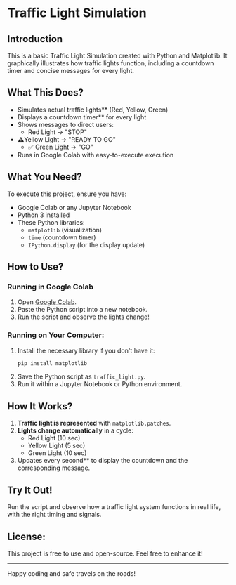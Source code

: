 # Traffic Light Simulation

## Introduction
This is a basic Traffic Light Simulation created with Python and Matplotlib. It graphically illustrates how traffic lights function, including a countdown timer and concise messages for every light.

## What This Does?
- Simulates actual traffic lights** (Red, Yellow, Green)
- Displays a countdown timer** for every light
- Shows messages to direct users:
  - Red Light → "STOP"
- ⚠️Yellow Light → "READY TO GO"
  - ✅ Green Light → "GO"
- Runs in Google Colab with easy-to-execute execution

## What You Need?
To execute this project, ensure you have:
- Google Colab or any Jupyter Notebook
- Python 3 installed
- These Python libraries:
  - `matplotlib` (visualization)
  - `time` (countdown timer)
  - `IPython.display` (for the display update)

## How to Use?
### Running in Google Colab
1. Open [Google Colab](https://colab.research.google.com/).
2. Paste the Python script into a new notebook.
3. Run the script and observe the lights change!

### Running on Your Computer:
1. Install the necessary library if you don't have it:
   ```bash
   pip install matplotlib
   ```
2. Save the Python script as `traffic_light.py`.
3. Run it within a Jupyter Notebook or Python environment.

## How It Works?
1. **Traffic light is represented** with `matplotlib.patches`.
2. **Lights change automatically** in a cycle:
   - Red Light (10 sec)
   - Yellow Light (5 sec)
   - Green Light (10 sec)
3. Updates every second** to display the countdown and the corresponding message.

## Try It Out!
Run the script and observe how a traffic light system functions in real life, with the right timing and signals.

## License:
This project is free to use and open-source. Feel free to enhance it!

---

Happy coding and safe travels on the roads!

